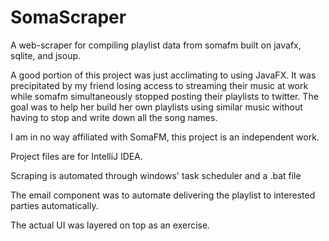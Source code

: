 # SomaScraper
A web-scraper for compiling playlist data from somafm built on javafx, sqlite, and jsoup.

A good portion of this project was just acclimating to using JavaFX.  It was precipitated by my friend losing access to streaming their music at work while somafm simultaneously stopped posting their playlists to twitter.  The goal was to help her build her own playlists using similar music without having to stop and write down all the song names.

I am in no way affiliated with SomaFM, this project is an independent work.

Project files are for IntelliJ IDEA.

Scraping is automated through windows' task scheduler and a .bat file

The email component was to automate delivering the playlist to interested parties automatically.

The actual UI was layered on top as an exercise.